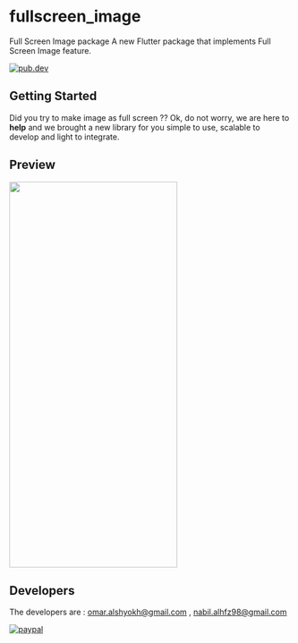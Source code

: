 # fullscreen_image
  
Full Screen Image package
A new Flutter package that implements Full Screen Image feature.

[![pub.dev](https://img.shields.io/static/v1?label=pub.dev&message=v0.0.3&color=blue)](https://pub.dev/packages/custom_full_image_screen)

## Getting Started
Did you try to make image as full screen ?? Ok, do not worry, we are here to **help** and we brought a new library for you simple to use, scalable to develop and light to integrate.

## Preview 

<img src="https://user-images.githubusercontent.com/44735062/114279628-47e87a80-9a3e-11eb-814d-562a068badd4.gif" width="300" height="690">

## Developers
The developers are : omar.alshyokh@gmail.com , nabil.alhfz98@gmail.com

[![paypal](https://www.paypalobjects.com/en_US/i/btn/btn_donateCC_LG.gif)](https://www.paypal.com/donate?hosted_button_id=Q4PJXWGESDC6L)

   
